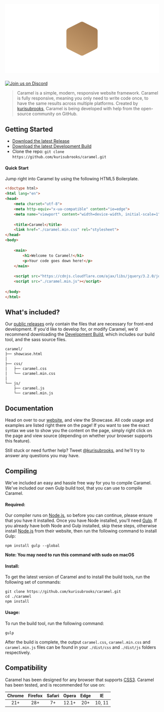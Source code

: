 # [![Caramel](dist/assets/header2.png)](https://kurisubrooks.com/caramel)

[![Join us on Discord](https://discordapp.com/api/guilds/292970618834649088/embed.png)](https://discord.gg/jD5V5EH)

> Caramel is a simple, modern, responsive website framework. Caramel is fully responsive, meaning you only need to write code once, to have the same results across multiple platforms. Created by [kurisubrooks](https://kurisubrooks.com), Caramel is being developed with help from the open-source community on GitHub.

## Getting Started
- [Download the latest Release](https://github.com/kurisubrooks/caramel/releases)
- [Download the latest Development Build](https://github.com/kurisubrooks/caramel/archive/master.zip)
- Clone the repo: ```git clone https://github.com/kurisubrooks/caramel.git```

#### Quick Start
Jump right into Caramel by using the following HTML5 Boilerplate.

```html
<!doctype html>
<html lang="en">
<head>
    <meta charset="utf-8">
    <meta http-equiv="x-ua-compatible" content="ie=edge">
    <meta name="viewport" content="width=device-width, initial-scale=1">

    <title>Caramel</title>
    <link href="./caramel.min.css" rel="stylesheet">
</head>
<body>

    <main>
        <h1>Welcome to Caramel!</h1>
        <p>Your code goes down here!</p>
    </main>

    <script src="https://cdnjs.cloudflare.com/ajax/libs/jquery/3.2.0/jquery.min.js"></script>
    <script src="./caramel.min.js"></script>

</body>
</html>
```

## What's included?
Our [public releases](https://github.com/kurisubrooks/caramel/releases) only contain the files that are necessary for front-end development. If you'd like to develop for, or modify Caramel, we'd recommend downloading the [Development Build](https://github.com/kurisubrooks/caramel/archive/master.zip), which includes our build tool, and the sass source files.

```
caramel/
├── showcase.html
│
├── css/
│   ├── caramel.css
│   └── caramel.min.css
│
└── js/
    ├── caramel.js
    └── caramel.min.js
```

## Documentation
Head on over to our [website](https://kurisubrooks.com/caramel), and view the Showcase. All code usage and examples are listed right there on the page! If you want to see the exact syntax we use to show you the content on the page, simply right click on the page and view source (depending on whether your browser supports this feature).

Still stuck or need further help? Tweet [@kurisubrooks](https://twitter.com/kurisubrooks), and he'll try to answer any questions you may have.

## Compiling
We've included an easy and hassle free way for you to compile Caramel. We've included our own Gulp build tool, that you can use to compile Caramel.

#### Required:
Our compiler runs on [Node.js](https://nodejs.org/), so before you can continue, please ensure that you have it installed.
Once you have Node installed, you'll need [Gulp](http://gulpjs.com/). If you already have both Node and Gulp installed, skip these steps, otherwise install [Node.js](https://nodejs.org/) from their website, then run the following command to install Gulp:
```
npm install gulp --global
```
**Note: You may need to run this command with sudo on macOS**

#### Install:
To get the latest version of Caramel and to install the build tools, run the following set of commands:
```
git clone https://github.com/kurisubrooks/caramel.git
cd ./caramel
npm install
```

#### Usage:
To run the build tool, run the following command:
```
gulp
```

After the build is complete, the output `caramel.css`, `caramel.min.css` and `caramel.min.js` files can be found in your `./dist/css` and `./dist/js` folders respectively.

## Compatibility
Caramel has been designed for any browser that supports [CSS3](https://html5test.com/). Caramel has been tested, and is recommended for use on:

Chrome | Firefox | Safari | Opera | Edge | IE
:----: | :-----: | :----: | :---: | :--: | :-:
  21+  |   28+   |   7+   | 12.1+ |  20+ | 10, 11
